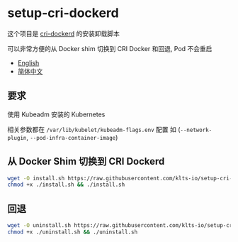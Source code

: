 # setup-cri-dockerd

这个项目是 [cri-dockerd](https://github.com/Mirantis/cri-dockerd) 的安装卸载脚本

可以非常方便的从 Docker shim 切换到 CRI Docker 和回退, Pod 不会重启

- [English](https://github.com/klts-io/setup-cri-dockerd/blob/main/README.md)
- [简体中文](https://github.com/klts-io/setup-cri-dockerd/blob/main/README_cn.md)

## 要求

使用 Kubeadm 安装的 Kubernetes

相关参数都在 `/var/lib/kubelet/kubeadm-flags.env` 配置 如 (`--network-plugin`, `--pod-infra-container-image`)

## 从 Docker Shim 切换到 CRI Dockerd
``` bash
wget -O install.sh https://raw.githubusercontent.com/klts-io/setup-cri-dockerd/main/install.sh
chmod +x ./install.sh && ./install.sh
```

## 回退
``` bash
wget -O uninstall.sh https://raw.githubusercontent.com/klts-io/setup-cri-dockerd/main/uninstall.sh
chmod +x ./uninstall.sh && ./uninstall.sh
```
